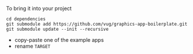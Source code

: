 To bring it into your project

```
cd dependencies
git submodule add https://github.com/vug/graphics-app-boilerplate.git
git submodule update --init --recursive
```

* copy-paste one of the example apps
* rename `TARGET`
